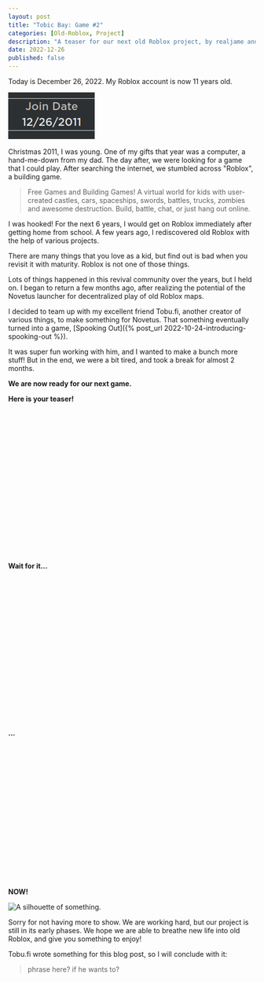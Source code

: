 ```yaml
---
layout: post
title: "Tobic Bay: Game #2"
categories: [Old-Roblox, Project]
description: "A teaser for our next old Roblox project, by realjame and tobu.fi. Are you ready?"
date: 2022-12-26
published: false
---
```


Today is December 26, 2022. My Roblox account is now 11 years old.

![Join Date: 12/26/2011](/blog/media/MyRobloxJoinDate.png)

Christmas 2011, I was young. One of my gifts that year was a computer, a hand-me-down from my dad.
The day after, we were looking for a game that I could play.
After searching the internet, we stumbled across "Roblox", a building game.

> Free Games and Building Games! A virtual world for kids with user-created castles, cars, spaceships, swords, battles, trucks, zombies and awesome destruction. Build, battle, chat, or just hang out online.

I was hooked! For the next 6 years, I would get on Roblox immediately after getting home from school.
A few years ago, I rediscovered old Roblox with the help of various projects.

There are many things that you love as a kid, but find out is bad when you revisit it with maturity. Roblox is not one of those things.

Lots of things happened in this revival community over the years, but I held on.
I began to return a few months ago, after realizing the potential of the Novetus launcher for decentralized play of old Roblox maps.

I decided to team up with my excellent friend Tobu.fi, another creator of various things, to make something for Novetus. That something eventually turned into a game, [Spooking Out]({% post_url 2022-10-24-introducing-spooking-out %}).

It was super fun working with him, and I wanted to make a bunch more stuff! But in the end, we were a bit tired, and took a break for almost 2 months.

**We are now ready for our next game.**

**Here is your teaser!**
\
\
\
\
\
\
\
\
\
\
\
\
\
\
\
\
\
\
\
\
**Wait for it...**
\
\
\
\
\
\
\
\
\
\
\
\
\
\
\
\
\
\
\
\
**...**
\
\
\
\
\
\
\
\
\
\
\
\
\
\
\
\
\
\
\
**NOW!**

![A silhouette of something.](/blog/media/Game2Teaser.png)

Sorry for not having more to show. We are working hard, but our project is still in its early phases.
We hope we are able to breathe new life into old Roblox, and give you something to enjoy!

Tobu.fi wrote something for this blog post, so I will conclude with it:

> phrase here? if he wants to?

